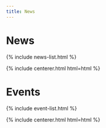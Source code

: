 ```yaml
---
title: News 
---
```


# <i class="fas fa-feather-alt"></i>News

{% include news-list.html %}

{% include centerer.html html=html %}

# <i class="fas fa-feather-alt"></i>Events

{% include event-list.html %}

{% include centerer.html html=html %}

